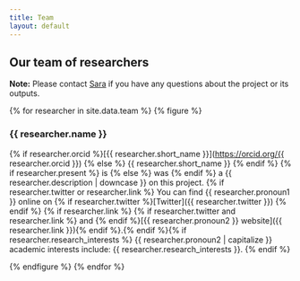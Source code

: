 ```yaml
---
title: Team
layout: default
---
```


## Our team of researchers

**Note:** Please contact [Sara](mailto:s.correia@swansea.ac.uk) if you have any questions about the project or its outputs.

{% for researcher in site.data.team %}
{% figure %}
### {{ researcher.name }}

{% if researcher.orcid %}[{{ researcher.short_name }}](https://orcid.org/{{ researcher.orcid }}) {% else %} {{ researcher.short_name }} {% endif %} {% if researcher.present %} is {% else %} was {% endif %} a {{ researcher.description | downcase }} on this project. {% if researcher.twitter or researcher.link %} You can find {{ researcher.pronoun1 }} online on {% if researcher.twitter %}[Twitter]({{ researcher.twitter }}) {% endif %} {% if researcher.link %} {% if researcher.twitter and researcher.link %} and {% endif %}[{{ researcher.pronoun2 }} website]({{ researcher.link }}){% endif %}.{% endif %}{% if researcher.research_interests %} {{ researcher.pronoun2 | capitalize }} academic interests include: {{ researcher.research_interests }}. {% endif %}


{% endfigure %}
{% endfor %}

